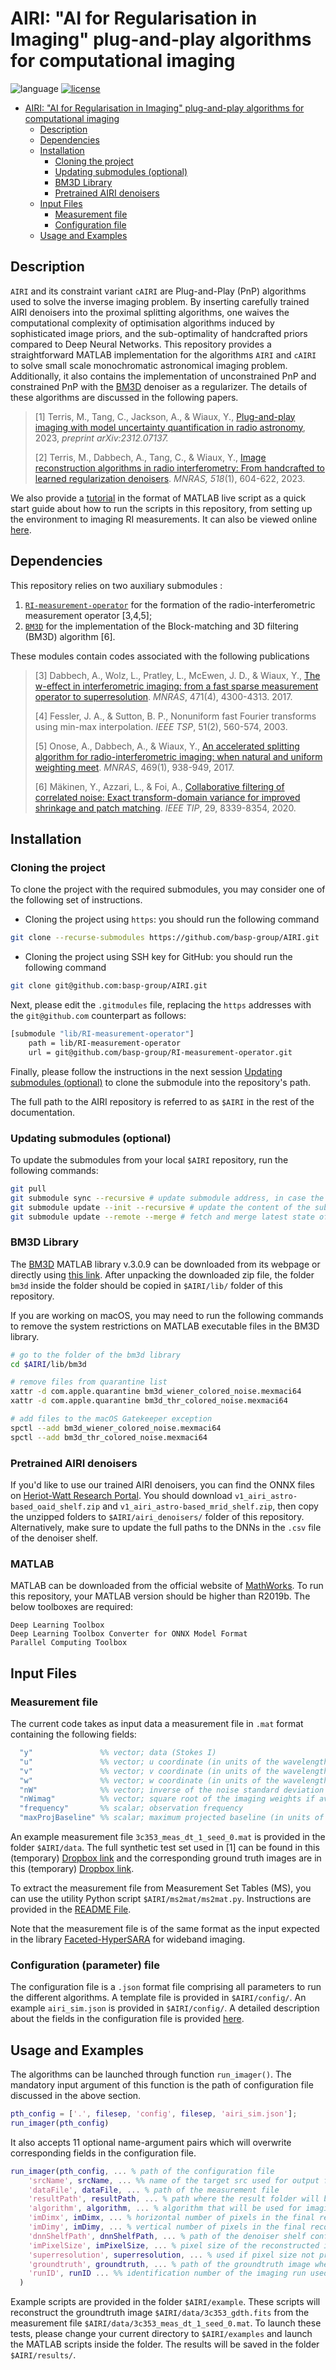 # AIRI: "AI for Regularisation in Imaging" plug-and-play algorithms for computational imaging
![language](https://img.shields.io/badge/language-MATLAB-orange.svg)
[![license](https://img.shields.io/badge/license-GPL--3.0-brightgreen.svg)](LICENSE)

- [AIRI: "AI for Regularisation in Imaging" plug-and-play algorithms for computational imaging](#airi-ai-for-regularisation-in-imaging-plug-and-play-algorithms-for-computational-imaging)
  - [Description](#description)
  - [Dependencies](#dependencies)
  - [Installation](#installation)
    - [Cloning the project](#cloning-the-project)
    - [Updating submodules (optional)](#updating-submodules-optional)
    - [BM3D Library](#bm3d-library)
    - [Pretrained AIRI denoisers](#pretrained-airi-denoisers)
  - [Input Files](#input-files)
    - [Measurement file](#measurement-file)
    - [Configuration file](#configuration-parameter-file)
  - [Usage and Examples](#usage-and-examples)

## Description

``AIRI`` and its constraint variant ``cAIRI`` are Plug-and-Play (PnP) algorithms used to solve the inverse imaging problem. By inserting carefully trained AIRI denoisers into the proximal splitting algorithms, one waives the computational complexity of optimisation algorithms induced by sophisticated image priors, and the sub-optimality of handcrafted priors compared to Deep Neural Networks. This repository provides a straightforward MATLAB implementation for the algorithms ``AIRI`` and ``cAIRI`` to solve small scale monochromatic astronomical imaging problem. Additionally, it also contains the implementation of unconstrained PnP and constrained PnP with the [BM3D](https://webpages.tuni.fi/foi/GCF-BM3D/index.html) denoiser as a regularizer. The details of these algorithms are discussed in the following papers.

>[1] Terris, M., Tang, C., Jackson, A., & Wiaux, Y., [Plug-and-play imaging with model uncertainty quantification in radio astronomy](https://arxiv.org/abs/2312.07137v2), 2023, *preprint arXiv:2312.07137.* 
>
>[2] Terris, M., Dabbech, A., Tang, C., & Wiaux, Y., [Image reconstruction algorithms in radio interferometry: From handcrafted to learned regularization denoisers](https://doi.org/10.1093/mnras/stac2672). *MNRAS, 518*(1), 604-622, 2023.

We also provide a [tutorial](./tutorial_airi_matlab.mlx) in the format of MATLAB live script as a quick start guide about how to run the scripts in this repository, from setting up the environment to imaging RI measurements. It can also be viewed online [here](https://basp-group.github.io/BASPLib/AIRI_tutorial.html).

## Dependencies 

This repository relies on two auxiliary submodules :

1. [`RI-measurement-operator`](https://github.com/basp-group/RI-measurement-operator) for the formation of the radio-interferometric measurement operator [3,4,5];
2. [`BM3D`](https://webpages.tuni.fi/foi/GCF-BM3D/index.html) for the implementation of the Block-matching and 3D filtering (BM3D) algorithm [6].

These modules contain codes associated with the following publications

>[3] Dabbech, A., Wolz, L., Pratley, L., McEwen, J. D., & Wiaux, Y., [The w-effect in interferometric imaging: from a fast sparse measurement operator to superresolution](http://dx.doi.org/10.1093/mnras/stx1775). *MNRAS*, 471(4), 4300-4313. 2017.
>
>[4] Fessler, J. A., & Sutton, B. P., Nonuniform fast Fourier transforms using min-max interpolation. *IEEE TSP*, 51(2), 560-574, 2003.
>
>[5] Onose, A., Dabbech, A., & Wiaux, Y., [An accelerated splitting algorithm for radio-interferometric imaging: when natural and uniform weighting meet](http://dx.doi.org/10.1093/mnras/stx755). *MNRAS*, 469(1), 938-949, 2017.
> 
>[6] Mäkinen, Y., Azzari, L., & Foi, A., [Collaborative filtering of correlated noise: Exact transform-domain variance for improved shrinkage and patch matching](https://doi.org/10.1109/TIP.2020.3014721). *IEEE TIP*, 29, 8339-8354, 2020.

## Installation

### Cloning the project

To clone the project with the required submodules, you may consider one of the following set of instructions.

- Cloning the project using `https`: you should run the following command
```bash
git clone --recurse-submodules https://github.com/basp-group/AIRI.git
```
- Cloning the project using SSH key for GitHub: you should run the following command
```bash
git clone git@github.com:basp-group/AIRI.git
```

Next, please edit the `.gitmodules` file, replacing the `https` addresses with the `git@github.com` counterpart as follows: 

```bash
[submodule "lib/RI-measurement-operator"]
	path = lib/RI-measurement-operator
	url = git@github.com/basp-group/RI-measurement-operator.git
```

Finally, please follow the instructions in the next session [Updating submodules (optional)](#updating-submodules-optional) to clone the submodule into the repository's path.

The full path to the AIRI repository is referred to as `$AIRI` in the rest of the documentation.

### Updating submodules (optional)

To update the submodules from your local `$AIRI` repository, run the following commands: 

```bash
git pull
git submodule sync --recursive # update submodule address, in case the url has changed
git submodule update --init --recursive # update the content of the submodules
git submodule update --remote --merge # fetch and merge latest state of the submodule
```

### BM3D Library
The [BM3D](https://webpages.tuni.fi/foi/GCF-BM3D/index.html) MATLAB library v.3.0.9 can be downloaded from its webpage or directly using [this link](https://webpages.tuni.fi/foi/GCF-BM3D/bm3d_matlab_package_3.0.9.zip). After unpacking the downloaded zip file, the folder ``bm3d`` inside the folder should be copied in ``$AIRI/lib/`` folder of this repository.

If you are working on macOS, you may need to run the following commands to remove the system restrictions on MATLAB executable files in the BM3D library.

```bash
# go to the folder of the bm3d library
cd $AIRI/lib/bm3d

# remove files from quarantine list
xattr -d com.apple.quarantine bm3d_wiener_colored_noise.mexmaci64
xattr -d com.apple.quarantine bm3d_thr_colored_noise.mexmaci64

# add files to the macOS Gatekeeper exception
spctl --add bm3d_wiener_colored_noise.mexmaci64
spctl --add bm3d_thr_colored_noise.mexmaci64
```

###  Pretrained AIRI denoisers
If you'd like to use our trained AIRI denoisers, you can find the ONNX files on [Heriot-Watt Research Portal](https://doi.org/10.17861/aa1f43ee-2950-4fce-9140-5ace995893b0). You should download `v1_airi_astro-based_oaid_shelf.zip` and `v1_airi_astro-based_mrid_shelf.zip`, then copy the unzipped folders to ``$AIRI/airi_denoisers/`` folder of this repository. Alternatively, make sure to update the full paths to the DNNs in the `.csv` file of the denoiser shelf.

### MATLAB
MATLAB can be downloaded from the official website of [MathWorks](https://www.mathworks.com/products/matlab.html). To run this repository, your MATLAB version should be higher than R2019b. The below toolboxes are required:
```
Deep Learning Toolbox
Deep Learning Toolbox Converter for ONNX Model Format
Parallel Computing Toolbox
```
## Input Files
### Measurement file
The current code takes as input data a measurement file in ``.mat`` format containing the following fields:

```matlab 
  "y"               %% vector; data (Stokes I)
  "u"               %% vector; u coordinate (in units of the wavelength)
  "v"               %% vector; v coordinate (in units of the wavelength)
  "w"               %% vector; w coordinate (in units of the wavelength)
  "nW"              %% vector; inverse of the noise standard deviation 
  "nWimag"          %% vector; square root of the imaging weights if available (Briggs or uniform), empty otherwise
  "frequency"       %% scalar; observation frequency
  "maxProjBaseline" %% scalar; maximum projected baseline (in units of the wavelength; formally  max(sqrt(u.^2+v.^2)))
```

An example measurement file ``3c353_meas_dt_1_seed_0.mat`` is provided in the folder ``$AIRI/data``. The full synthetic test set used in [1] can be found in this (temporary) [Dropbox link](https://www.dropbox.com/scl/fo/et0o4jl0d9twskrshdd7j/h?rlkey=gyl3fj3y7ca1tmoa1gav71kgg&dl=0) and the corresponding ground truth images are in this (temporary) [Dropbox link](https://www.dropbox.com/scl/fo/mct058u0ww9301vrsgeqj/h?rlkey=hz8py389nay5jmqgzxz4knqja&dl=0).

To extract the measurement file from Measurement Set Tables (MS), you can use the utility Python script `$AIRI/ms2mat/ms2mat.py`. Instructions are provided in the [README File](https://github.com/basp-group/AIRI/blob/main/ms2mat/README.md).

Note that the measurement file is of the same format as the input expected in the library [Faceted-HyperSARA](https://github.com/basp-group/Faceted-HyperSARA) for wideband imaging.

### Configuration (parameter) file
The configuration file is a ``.json`` format file comprising all parameters to run the different algorithms. A template file is provided in `$AIRI/config/`. An example `airi_sim.json` is provided in `$AIRI/config/`. A detailed description about the fields in the configuration file is provided [here](https://github.com/basp-group/AIRI/blob/main/config/README.md).

## Usage and Examples
The algorithms can be launched through function `run_imager()`. The mandatory input argument of this function is the path of configuration file discussed in the above section. 

```MATLAB
pth_config = ['.', filesep, 'config', filesep, 'airi_sim.json'];
run_imager(pth_config)
```

It also accepts 11 optional name-argument pairs which will overwrite corresponding fields in the configuration file.

```MATLAB
run_imager(pth_config, ... % path of the configuration file
    'srcName', srcName, ... %% name of the target src used for output filenames
    'dataFile', dataFile, ... % path of the measurement file
    'resultPath', resultPath, ... % path where the result folder will be created
    'algorithm', algorithm, ... % algorithm that will be used for imaging
    'imDimx', imDimx, ... % horizontal number of pixels in the final reconstructed image
    'imDimy', imDimy, ... % vertical number of pixels in the final reconstructed image
    'dnnShelfPath', dnnShelfPath, ... % path of the denoiser shelf configuration file
    'imPixelSize', imPixelSize, ... % pixel size of the reconstructed image in the unit of arcsec
    'superresolution', superresolution, ... % used if pixel size not provided 
    'groundtruth', groundtruth, ... % path of the groundtruth image when available
    'runID', runID ... %% identification number of the imaging run used for output filenames
  )
```

Example scripts are provided in the folder `$AIRI/example`. These scripts will reconstruct the groundtruth image `$AIRI/data/3c353_gdth.fits` from the measurement file `$AIRI/data/3c353_meas_dt_1_seed_0.mat`. To launch these tests, please change your current directory to ``$AIRI/examples`` and launch the MATLAB scripts inside the folder. The results will be saved in the folder `$AIRI/results/`.
